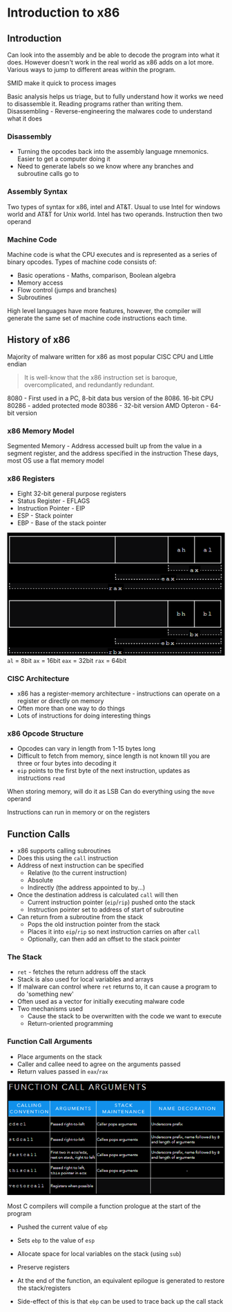 # Introduction to x86
## Introduction
Can look into the assembly and be able to decode the program into what it does. However doesn't work in the real world as x86 adds on a lot more. Various ways to jump to different areas within the program.

SMID make it quick to process images

Basic analysis helps us triage, but to fully understand how it works we need to disassemble it. Reading programs rather than writing them.
Disassembling - Reverse-engineering the malwares code to understand what it does

### Disassembly
- Turning the opcodes back into the assembly language mnemonics. Easier to get a computer doing it
- Need to generate labels so we know where any branches and subroutine calls go to

### Assembly Syntax
Two types of syntax for x86, intel and AT&T.
Usual to use Intel for windows world and AT&T for Unix world. 
Intel has two operands. Instruction then two operand

### Machine Code
Machine code is what the CPU executes and is represented as a series of binary opcodes.
Types of machine code consists of:
- Basic operations - Maths, comparison, Boolean algebra
- Memory access
- Flow control (jumps and branches)
- Subroutines

High level languages have more features, however, the compiler will generate the same set of machine code instructions each time.
## History of x86

Majority of malware written for x86 as most popular
CISC CPU and Little endian

> It is well-know that the x86 instruction set is baroque, overcomplicated, and redundantly redundant.

8080 - First used in a PC, 8-bit data bus version of the 8086. 16-bit CPU
80286 - added protected mode
80386 - 32-bit version
AMD Opteron - 64-bit version
### x86 Memory Model
Segmented Memory - Address accessed built up from the value in a segment register, and the address specified in the instruction
These days, most OS use a flat memory model

### x86 Registers
- Eight 32-bit general purpose registers
- Status Register - EFLAGS
- Instruction Pointer - EIP
- ESP - Stack pointer
- EBP - Base of the stack pointer

![](../_resources/4101_03.png)
`al` = 8bit
`ax` = 16bit
`eax` = 32bit
`rax` = 64bit

### CISC Architecture
- x86 has a register-memory architecture - instructions can operate on a register or directly on memory
- Often more than one way to do things
- Lots of instructions for doing interesting things

### x86 Opcode Structure
- Opcodes can vary in length from 1-15 bytes long
- Difficult to fetch from memory, since length is not known till you are three or four bytes into decoding it
- `eip` points to the first byte of the next instruction, updates as instructions `read`

When storing memory, will do it as LSB
Can do everything using the `move` operand

Instructions can run in memory or on the registers

## Function Calls
- x86 supports calling subroutines
- Does this using the `call` instruction
- Address of next instruction can be specified
	- Relative (to the current instruction)
	- Absolute
	- Indirectly (the address appointed to by...)
- Once the destination address is calculated `call` will then
	- Current instruction pointer (`eip`/`rip`) pushed onto the stack
	- Instruction pointer set to address of start of subroutine
- Can return from a subroutine from the stack
	- Pops the old instruction pointer from the stack
	- Places it into `eip`/`rip` so next instruction carries on after `call`
	- Optionally, can then add an offset to the stack pointer

### The Stack
- `ret` - fetches the return address off the stack
- Stack is also used for local variables and arrays
- If malware can control where `ret` returns to, it can cause a program to do 'something new'
- Often used as a vector for initially executing malware code
- Two mechanisms used
	- Cause the stack to be overwritten with the code we want to execute
	- Return-oriented programming

### Function Call Arguments
- Place arguments on the stack
- Caller and callee need to agree on the arguments passed
- Return values passed in `eax`/`rax`

![](../_resources/4101_03_01.png)

Most C compilers will compile a function prologue at the start of the program
- Pushed the current value of `ebp`
- Sets `ebp` to the value of `esp`
- Allocate space for local variables on the stack (using `sub`)
- Preserve registers

- At the end of the function, an equivalent epilogue is generated to restore the stack/registers
- Side-effect of this is that `ebp` can be used to trace back up the call stack